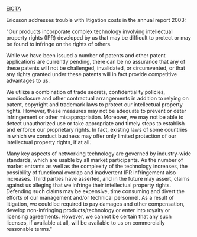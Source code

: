 [ EICTA](SwpatEictaEn "wikilink")

Ericsson addresses trouble with litigation costs in the annual report
2003:

\"Our products incorporate complex technology involving intellectual
property rights (IPR) developed by us that may be difficult to protect
or may be found to infringe on the rights of others.

While we have been issued a number of patents and other patent
applications are currently pending, there can be no assurance that any
of these patents will not be challenged, invalidated, or circumvented,
or that any rights granted under these patents will in fact provide
competitive advantages to us.

We utilize a combination of trade secrets, confidentiality policies,
nondisclosure and other contractual arrangements in addition to relying
on patent, copyright and trademark laws to protect our intellectual
property rights. However, these measures may not be adequate to prevent
or deter infringement or other misappropriation. Moreover, we may not be
able to detect unauthorized use or take appropriate and timely steps to
establish and enforce our proprietary rights. In fact, existing laws of
some countries in which we conduct business may offer only limited
protection of our intellectual property rights, if at all.

Many key aspects of networking technology are governed by industry-wide
standards, which are usable by all market participants. As the number of
market entrants as well as the complexity of the technology increases,
the possibility of functional overlap and inadvertent IPR infringement
also increases. Third parties have asserted, and in the future may
assert, claims against us alleging that we infringe their intellectual
property rights. Defending such claims may be expensive, time consuming
and divert the efforts of our management and/or technical personnel. As
a result of litigation, we could be required to pay damages and other
compensation, develop non-infringing products/technology or enter into
royalty or licensing agreements. However, we cannot be certain that any
such licenses, if available at all, will be available to us on
commercially reasonable terms.\"
